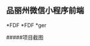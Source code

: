 ## 品丽州微信小程序前端
*FDF
*FDF
*ger

#####项目截图
<div style="text-align:center;">
  <img url="./app-screenshots/IMG_001.PNG" style="width=40%;"></img>
  <img url="./app-screenshots/IMG_002.PNG" style="width=40%;"></img>
</div>
 <div style="text-align:center;">
   <img url="./app-screenshots/IMG_003.PNG" style="width=40%;"></img>
   <img url="./app-screenshots/IMG_004.PNG" style="width=40%;"></img>
 </div>
 <div style="text-align:center;">
   <img url="./app-screenshots/IMG_005.PNG" style="width=40%;"></img>
   <img url="./app-screenshots/IMG_006.PNG" style="width=40%;"></img>
 </div>
 <div style="text-align:center;">
   <img url="./app-screenshots/IMG_007.PNG" style="width=40%;"></img>
   <img url="./app-screenshots/IMG_008.PNG" style="width=40%;"></img>
 </div>
 <div style="text-align:center;">
   <img url="./app-screenshots/IMG_009.PNG" style="width=40%;"></img>
   <img url="./app-screenshots/IMG_010.PNG" style="width=40%;"></img>
 </div>
  <div style="text-align:center;">
    <img url="./app-screenshots/IMG_011.PNG" style="width=40%;"></img>
    <img url="./app-screenshots/IMG_012.PNG" style="width=40%;"></img>
  </div>
